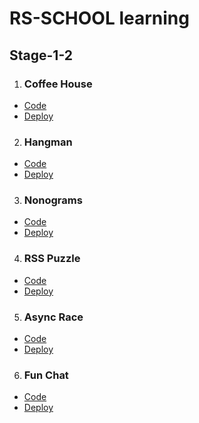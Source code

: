 # RS-SCHOOL learning

## Stage-1-2

1. ### Coffee House
  - [Code](https://github.com/Kleostro/RS-stages-1-2/coffee-house) 
  - [Deploy](https://rolling-scopes-school.github.io/kleostro-JSFE2023Q4/coffee-house/) 

2. ### Hangman
  - [Code](https://github.com/Kleostro/RS-stages-1-2/hangman) 
  - [Deploy](https://rolling-scopes-school.github.io/kleostro-JSFE2023Q4/hangman/) 

3. ### Nonograms
  - [Code](https://github.com/Kleostro/RS-stages-1-2/nonograms) 
  - [Deploy](https://rolling-scopes-school.github.io/kleostro-JSFE2023Q4/nonograms/) 

4. ### RSS Puzzle
  - [Code](https://github.com/Kleostro/RS-stages-1-2/rss-puzzle) 
  - [Deploy](https://rolling-scopes-school.github.io/kleostro-JSFE2023Q4/rss-puzzle/#logIn)

5. ### Async Race
  - [Code](https://github.com/Kleostro/RS-stages-1-2/async-race) 
  - [Deploy](https://rolling-scopes-school.github.io/kleostro-JSFE2023Q4/async-race/)

6. ### Fun Chat
  - [Code](https://github.com/Kleostro/RS-stages-1-2/tree/fun-chat) 
  - [Deploy](https://rolling-scopes-school.github.io/kleostro-JSFE2023Q4/fun-chat/)
